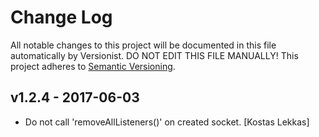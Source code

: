 # Change Log

All notable changes to this project will be documented in this file
automatically by Versionist. DO NOT EDIT THIS FILE MANUALLY!
This project adheres to [Semantic Versioning](http://semver.org/).

## v1.2.4 - 2017-06-03

* Do not call 'removeAllListeners()' on created socket. [Kostas Lekkas]
